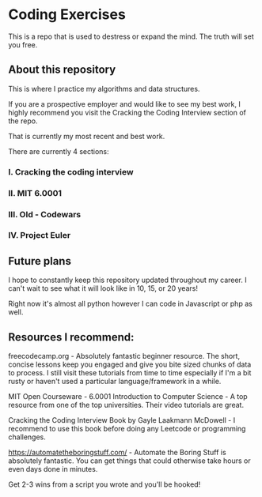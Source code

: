 # Coding Exercises


This is a repo that is used to destress or expand the mind.
The truth will set you free.

## About this repository

This is where I practice my algorithms and data structures.

If you are a prospective employer and would like to see my best work, I highly recommend you visit the Cracking the Coding Interview section of the repo.

That is currently my most recent and best work.

There are currently 4 sections:

### I. Cracking the coding interview

### II. MIT 6.0001

### III. Old - Codewars

### IV. Project Euler


## Future plans

I hope to constantly keep this repository updated throughout my career. I can't wait to see what it will look like in 10, 15, or 20 years!

Right now it's almost all python however I can code in Javascript or php as well.

## Resources I recommend:

freecodecamp.org - Absolutely fantastic beginner resource. The short, concise lessons keep you engaged and give you bite sized chunks of data to process.
I still visit these tutorials from time to time especially if I'm a bit rusty or haven't used a particular language/framework in a while.

MIT Open Courseware - 6.0001 Introduction to Computer Science - A top resource from one of the top universities. Their video tutorials are great.

Cracking the Coding Interview Book by Gayle Laakmann McDowell - I recommend to use this book before doing any Leetcode or programming challenges.

https://automatetheboringstuff.com/ - Automate the Boring Stuff is absolutely fantastic. You can get things that could otherwise take hours or even days done in minutes.

Get 2-3 wins from a script you wrote and you'll be hooked!